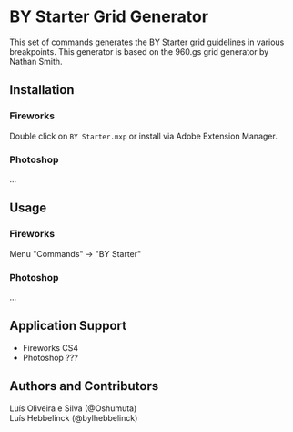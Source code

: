 # BY Starter Grid Generator
This set of commands generates the BY Starter grid guidelines in various breakpoints. This generator is based on the 960.gs grid generator by Nathan Smith.

## Installation

### Fireworks
Double click on `BY Starter.mxp` or install via Adobe Extension Manager.

### Photoshop
...

## Usage

### Fireworks
Menu "Commands" -> "BY Starter"

### Photoshop
...

## Application Support
* Fireworks CS4
* Photoshop ???

## Authors and Contributors
Luís Oliveira e Silva (@Oshumuta)  
Luís Hebbelinck (@bylhebbelinck)
